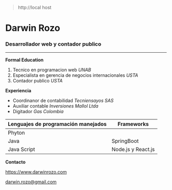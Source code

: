 >http://local host

# Darwin Rozo

### Desarrollador web y contador publico
-----

**Formal Education**

1. Tecnico en programacion web  *UNAB*
2. Especialista en gerencia de negocios internacionales *USTA*
3. Contador publico *USTA*

**Experiencia**

* Coordinanor de contabilidad *Tecniensayos SAS*
* Auxiliar contable *Inversiones Mallol Ltda*
* Digitador *Gas Colombia*

| Lenguajes de programación manejados | Frameworks |
|---------------------- | --------------- |
| Phyton| |
| Java |SpringBoot |
| Java Script |Node.js y React.js |


**Contacto**

<https://www.darwinrozo.com>


<darwin.rozo@gmail.com>